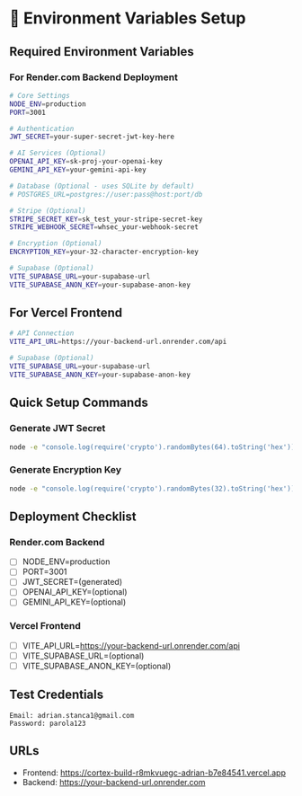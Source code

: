 # 🔧 Environment Variables Setup

## Required Environment Variables

### For Render.com Backend Deployment

```bash
# Core Settings
NODE_ENV=production
PORT=3001

# Authentication
JWT_SECRET=your-super-secret-jwt-key-here

# AI Services (Optional)
OPENAI_API_KEY=sk-proj-your-openai-key
GEMINI_API_KEY=your-gemini-api-key

# Database (Optional - uses SQLite by default)
# POSTGRES_URL=postgres://user:pass@host:port/db

# Stripe (Optional)
STRIPE_SECRET_KEY=sk_test_your-stripe-secret-key
STRIPE_WEBHOOK_SECRET=whsec_your-webhook-secret

# Encryption (Optional)
ENCRYPTION_KEY=your-32-character-encryption-key

# Supabase (Optional)
VITE_SUPABASE_URL=your-supabase-url
VITE_SUPABASE_ANON_KEY=your-supabase-anon-key
```

## For Vercel Frontend

```bash
# API Connection
VITE_API_URL=https://your-backend-url.onrender.com/api

# Supabase (Optional)
VITE_SUPABASE_URL=your-supabase-url
VITE_SUPABASE_ANON_KEY=your-supabase-anon-key
```

## Quick Setup Commands

### Generate JWT Secret
```bash
node -e "console.log(require('crypto').randomBytes(64).toString('hex'))"
```

### Generate Encryption Key
```bash
node -e "console.log(require('crypto').randomBytes(32).toString('hex'))"
```

## Deployment Checklist

### Render.com Backend
- [ ] NODE_ENV=production
- [ ] PORT=3001
- [ ] JWT_SECRET=(generated)
- [ ] OPENAI_API_KEY=(optional)
- [ ] GEMINI_API_KEY=(optional)

### Vercel Frontend
- [ ] VITE_API_URL=https://your-backend-url.onrender.com/api
- [ ] VITE_SUPABASE_URL=(optional)
- [ ] VITE_SUPABASE_ANON_KEY=(optional)

## Test Credentials

```
Email: adrian.stanca1@gmail.com
Password: parola123
```

## URLs

- Frontend: https://cortex-build-r8mkvuegc-adrian-b7e84541.vercel.app
- Backend: https://your-backend-url.onrender.com
